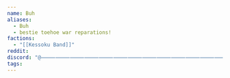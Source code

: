 ```yaml
---
name: Buh
aliases:
  - Buh
  - bestie toehoe war reparations!
factions:
  - "[[Kessoku Band]]"
reddit: 
discord: "@⸻⸻⸻⸻⸻⸻⸻⸻⸻⸻⸻⸻⸻⸻⸻⸻⸻⸻⸻⸻⸻⸻⸻⸻⸻⸻⸻⸻⸻⸻⸻⸻#2927"
tags:
---
```

